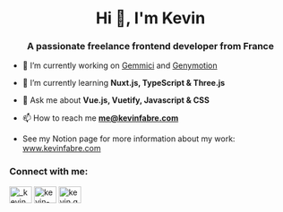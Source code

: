 <h1 align="center">Hi 👋, I'm Kevin</h1>
<h3 align="center">A passionate freelance frontend developer from France</h3>


- 🔭 I’m currently working on [Gemmici](https://www.gemmici.com) and [Genymotion](https://www.genymotion.com/)

- 🌱 I’m currently learning **Nuxt.js, TypeScript & Three.js**

- 💬 Ask me about **Vue.js, Vuetify, Javascript & CSS**

- 📫 How to reach me **me@kevinfabre.com**

- See my Notion page for more information about my work: <a href="http://www.kevinfabre.com" target="blank">www.kevinfabre.com</a>

<p align="left">
<h3 align="left">Connect with me:</h3>
<a href="https://twitter.com/_kevin_fabre" target="blank"><img align="center" src="https://cdn.jsdelivr.net/npm/simple-icons@3.0.1/icons/twitter.svg" alt="_kevin_fabre" height="30" width="40" /></a>
<a href="https://linkedin.com/in/kevin-fabre" target="blank"><img align="center" src="https://cdn.jsdelivr.net/npm/simple-icons@3.0.1/icons/linkedin.svg" alt="kevin-fabre" height="30" width="40" /></a>
<a href="https://instagram.com/kevin.gemmici" target="blank"><img align="center" src="https://cdn.jsdelivr.net/npm/simple-icons@3.0.1/icons/instagram.svg" alt="kevin.gemmici" height="30" width="40" /></a>
</p>
